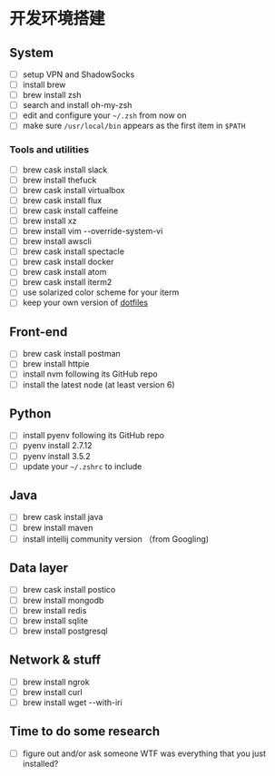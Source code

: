 # 开发环境搭建

## System

- [ ] setup VPN and ShadowSocks
- [ ] install brew
- [ ] brew install zsh
- [ ] search and install oh-my-zsh
- [ ] edit and configure your `~/.zsh` from now on
- [ ] make sure `/usr/local/bin` appears as the first item in `$PATH`

### Tools and utilities

- [ ] brew cask install slack
- [ ] brew install thefuck
- [ ] brew cask install virtualbox
- [ ] brew cask install flux
- [ ] brew cask install caffeine
- [ ] brew install xz
- [ ] brew install vim --override-system-vi
- [ ] brew install awscli
- [ ] brew cask install spectacle
- [ ] brew cask install docker
- [ ] brew cask install atom
- [ ] brew cask install iterm2
- [ ] use solarized color scheme for your iterm
- [ ] keep your own version of [dotfiles](https://github.com/Jimexist/dotfiles)

## Front-end

- [ ] brew cask install postman
- [ ] brew install httpie
- [ ] install nvm following its GitHub repo
- [ ] install the latest node (at least version 6)

## Python

- [ ] install pyenv following its GitHub repo
- [ ] pyenv install 2.7.12
- [ ] pyenv install 3.5.2
- [ ] update your `~/.zshrc` to include 

## Java

- [ ] brew cask install java
- [ ] brew install maven
- [ ] install intellij community version （from Googling)

## Data layer

- [ ] brew cask install postico
- [ ] brew install mongodb
- [ ] brew install redis
- [ ] brew install sqlite
- [ ] brew install postgresql

## Network & stuff

- [ ] brew install ngrok
- [ ] brew install curl
- [ ] brew install wget --with-iri

## Time to do some research

- [ ] figure out and/or ask someone WTF was everything that you just installed? 
